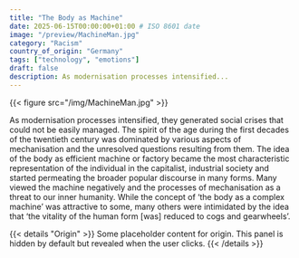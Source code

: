 ```yaml
---
title: "The Body as Machine"
date: 2025-06-15T00:00:00+01:00 # ISO 8601 date
image: "/preview/MachineMan.jpg"
category: "Racism"
country_of_origin: "Germany"
tags: ["technology", "emotions"]
draft: false
description: As modernisation processes intensified...
---
```


{{< figure src="/img/MachineMan.jpg" >}}

As modernisation processes intensified, they generated social crises that could not be easily managed. The spirit of the age during the first decades of the twentieth century was dominated by various aspects of mechanisation and the unresolved questions resulting from them. The idea of the body as efficient machine or factory became the most characteristic representation of the individual in the capitalist, industrial society and started permeating the broader popular discourse in many forms. Many viewed the machine negatively and the processes of mechanisation as a threat to our inner humanity. While the concept of ‘the body as a complex machine’ was attractive to some, many others were intimidated by the idea that ‘the vitality of the human form [was] reduced to cogs and gearwheels’.


{{< details "Origin" >}}
Some placeholder content for origin. This panel is hidden by default but revealed when the user clicks.
{{< /details >}}

